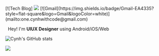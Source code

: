 <p>
  [![Tech Blog] <a href="https://codingshit.tistory.com/" target="_blank"><img src="https://img.shields.io/badge/Blog-000000?style=flat-square&logo=GitHub%20Sponsors&logoColor=white"/></a>
   [![Gmail](https://img.shields.io/badge/Gmail-EA4335?style=flat-square&logo=Gmail&logoColor=white)](mailto:one.cynhwithcode@gmail.com)
</p>

<p>
 &nbsp; Hey! I'm <b>UIUX Designer</b> using Android/iOS/Web<br/>
</p>


![Cynh's GitHub stats](https://github-readme-stats.vercel.app/api?username=cynhwithcode&theme=graywhite&show_icons=true)


<a href="https://hits.seeyoufarm.com"><img src="https://hits.seeyoufarm.com/api/count/incr/badge.svg?url=https%3A%2F%2Fgithub.com%2Fgjbae1212%2Fhit-counter&count_bg=%23000000&title_bg=%23555555&icon=myspace.svg&icon_color=%23E7E7E7&title=hits&edge_flat=true"/></a>
